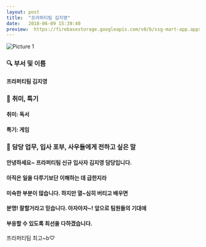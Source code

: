 ```yaml
---
layout: post
title:  "프라퍼티팀 김지영"
date:   2018-06-09 15:39:40
preview:  https://firebasestorage.googleapis.com/v0/b/ssg-mart-app.appspot.com/o/%EB%8F%99%EA%B8%B0%EC%82%AC%EC%A7%84%2F191909.jpg?alt=media&token=5613efcb-c3a6-48a2-935f-3e601fc54531
---
```


![Picture 1](https://firebasestorage.googleapis.com/v0/b/ssg-mart-app.appspot.com/o/%EB%8F%99%EA%B8%B0%EC%82%AC%EC%A7%84%2F191909.jpg?alt=media&token=5613efcb-c3a6-48a2-935f-3e601fc54531)

### 🔍 **부서 및 이름**

  #### 프라퍼티팀 김지영
    
### 🔔 **취미, 특기**

  #### 취미: 독서
   
  #### 특기: 게임

### 🔔 **담당 업무, 입사 포부, 사우들에게 전하고 싶은 말**

  #### 안녕하세요~ 프라퍼티팀 신규 입사자 김지영 담당입니다.
   
  #### 아직은 일을 다루기보단 이해하는 데 급한지라
   
  #### 미숙한 부분이 많습니다. 하지만 열~심히 버티고 배우면
   
  #### 분명! 잘할거라고 믿습니다. 아자아자~! 앞으로 팀원들의 기대에
   
  #### 부응할 수 있도록 최선을 다하겠습니다. 
   
   프라퍼티팀 최고~b♡